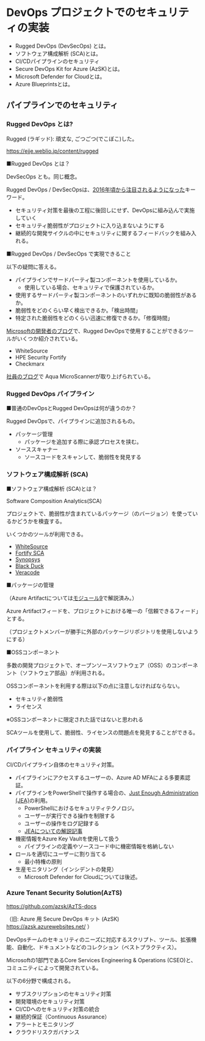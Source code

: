 # DevOps プロジェクトでのセキュリティの実装

- Rugged DevOps (DevSecOps) とは。
- ソフトウェア構成解析 (SCA)とは。
- CI/CDパイプラインのセキュリティ
- Secure DevOps Kit for Azure (AzSK)とは。
- Microsoft Defender for Cloudとは。
- Azure Blueprintsとは。

## パイプラインでのセキュリティ

### Rugged DevOps とは?

Rugged (ラギッド): 頑丈な, ごつごつ(でこぼこ)した。

https://ejje.weblio.jp/content/rugged

■Rugged DevOps とは？

DevSecOps とも。同じ概念。

Rugged DevOps / DevSecOpsは、[2016年頃から注目されるようになった](https://www.atmarkit.co.jp/ait/articles/1603/22/news035.html)キーワード。

- セキュリティ対策を最後の工程に後回しにせず、DevOpsに組み込んで実施していく
- セキュリティ脆弱性がプロジェクトに入り込まないようにする
- 継続的な開発サイクルの中にセキュリティに関するフィードバックを組み入れる。

■Rugged DevOps / DevSecOps で実現できること

以下の疑問に答える。

- パイプラインでサードパーティ製コンポーネントを使用しているか。
  - 使用している場合、セキュリティで保護されているか。
- 使用するサードパーティ製コンポーネントのいずれかに既知の脆弱性があるか。
- 脆弱性をどのくらい早く検出できるか。「検出時間」
- 特定された脆弱性をどのくらい迅速に修復できるか。「修復時間」

[Microsoftの開発者のブログ](https://devblogs.microsoft.com/devops/team-services-october-extensions-roundup-rugged-devops/)で、Rugged DevOpsで使用することができるツールがいくつか紹介されている。

- WhiteSource
- HPE Security Fortify
- Checkmarx

[社員のブログ](https://torumakabe.github.io/post/aqua_acr/)で Aqua MicroScannerが取り上げられている。

### Rugged DevOps パイプライン

■普通のDevOpsとRugged DevOpsは何が違うのか？

Rugged DevOpsで、パイプラインに追加されるもの。

- パッケージ管理
  - パッケージを追加する際に承認プロセスを挟む。
- ソーススキャナー
  - ソースコードをスキャンして、脆弱性を発見する


### ソフトウェア構成解析 (SCA)


■ソフトウェア構成解析 (SCA)とは？

Software Composition Analytics(SCA)

プロジェクトで、脆弱性が含まれているパッケージ（のバージョン）を使っているかどうかを検査する。

いくつかのツールが利用できる。

- [WhiteSource](https://www.ricksoft.jp/whitesource/)
- [Fortify SCA](https://www.veriserve.co.jp/service/detail/fortify-sca.html)
- [Synopsys](https://www.synopsys.com/ja-jp/glossary/what-is-software-composition-analysis.html)
- [Black Duck](https://www.synopsys.com/ja-jp/software-integrity/security-testing/software-composition-analysis.html)
- [Veracode](https://www.techmatrix.co.jp/product/veracode/sca.html)


■パッケージの管理

（Azure Artifactについては[モジュール9](mod09.md)で解説済み。）

Azure Artifactフィードを、プロジェクトにおける唯一の「信頼できるフィード」とする。

（プロジェクトメンバーが勝手に外部のパッケージリポジトリを使用しないようにする）

■OSSコンポーネント

多数の開発プロジェクトで、オープンソースソフトウェア（OSS）のコンポーネント（ソフトウェア部品）が利用される。

OSSコンポーネントを利用する際は以下の点に注意しなければならない。
- セキュリティ脆弱性
- ライセンス

※OSSコンポーネントに限定された話ではないと思われる

SCAツールを使用して、脆弱性、ライセンスの問題点を発見することができる。

<!--
### Azure DevOps パイプラインとの WhiteSource 統合

（ツールをPipelineに統合し、チェックを自動化できる。以下同）

### Micro Focus Fortify と Azure Pipelines の統合

（統合可能）

### Azure DevOps との Checkmarx 統合

（統合可能）

### Azure DevOps との Veracode 統合

（統合可能）

### ソフトウェア構成解析チェックをパイプラインに統合する方法

（ここまでで説明済みの話題なので省略）
-->

### パイプライン セキュリティの実装

CI/CDパイプライン自体のセキュリティ対策。

- パイプラインにアクセスするユーザーの、Azure AD MFAによる多要素認証。
- パイプラインをPowerShellで操作する場合の、[Just Enough Administration (JEA)](https://docs.microsoft.com/ja-jp/powershell/scripting/learn/remoting/jea/overview?view=powershell-7.1)の利用。
  - PowerShellにおけるセキュリティテクノロジ。
  - ユーザーが実行できる操作を制限する
  - ユーザーの操作をログ記録する
  - [JEAについての解説記事](https://www.atmarkit.co.jp/ait/articles/1607/28/news027.html)
- 機密情報をAzure Key Vaultを使用して扱う
  - パイプラインの定義やソースコード中に機密情報を格納しない
- ロールを適切にユーザーに割り当てる
  - 最小特権の原則
- 生産モニタリング（インシデントの発見）
  - Microsoft Defender for Cloudについては後述。

<!--
※以下は（CI/CDパイプラインのセキュリティ実装に含めて説明されているが）パイプラインセキュリティではなく、開発中のアプリケーションに対するセキュリティテストと思われる。

- ダイナミックスキャン
  - 実行中のアプリケーションに、既知の攻撃パターンでアクセスして検証する
  - OWASPについてはモジュール20で解説。
-->

### Azure Tenant Security Solution(AzTS)

https://github.com/azsk/AzTS-docs

（旧: Azure 用 Secure DevOps キット (AzSK)  https://azsk.azurewebsites.net/ ）

DevOpsチームのセキュリティのニーズに対応するスクリプト、ツール、拡張機能、自動化、ドキュメントなどのコレクション（ベストプラクティス）。

Microsoftの1部門であるCore Services Engineering & Operations (CSEO)と、コミュニティによって開発されている。

以下の6分野で構成される。

- サブスクリプションのセキュリティ対策
- 開発環境のセキュリティ対策
- CI/CDへのセキュリティ対策の統合
- 継続的保証（Continuous Assurance）
- アラートとモニタリング
- クラウドリスクガバナンス

<!--
## Microsoft Defender for Cloud

### Microsoft Defender for Cloud

PDFまとめ資料:
[Microsoft Defender for Cloud / Servers / Endpoint](../AZ-500/pdf/mod2/Microsoft%20Defender%20for%20Cloud%20概要.pdf)
[Microsoft Defender for Cloud](../AZ-500/pdf/mod4/Microsoft%20Defender%20for%20Cloud%20まとめ.pdf)

### Azure Policy

■ポリシー

[ドキュメント](https://docs.microsoft.com/ja-jp/azure/governance/policy/overview)

■イニシアチブ

[ドキュメント](https://docs.microsoft.com/ja-jp/azure/governance/policy/concepts/initiative-definition-structure)

### リソース ロック

[ドキュメント](https://docs.microsoft.com/ja-jp/azure/azure-resource-manager/management/lock-resources?tabs=json)

### Azure Blueprints

[ドキュメント](https://docs.microsoft.com/ja-jp/azure/governance/blueprints/overview)

さまざまなリソース テンプレートやその他のアーティファクトのデプロイを宣言によって調整する手法。

環境は、組織のコンプライアンスに沿った形で（テンプレートがデプロイされ、ロール、ポリシーが設定された状態で）設定される。

開発チームは新しい環境を迅速に構築して使用することができる。

- ロールの割り当て
- ポリシーの割り当て
- Azure Resource Manager テンプレート (ARM テンプレート)
- リソース グループ


### Azure Advanced Threat Protection (ATP)

Azure Advanced Threat Protection、Azure ATPは、名前が変わり、現在Microsoft Defender for Identityとなっている。

[ドキュメント](https://docs.microsoft.com/ja-jp/defender-for-identity/what-is)

組織内のユーザーやコンピュータ、リソースなどの資格情報に対する不正なアクティビティや、悪意のある攻撃者による攻撃を検知、分析し、組織内の管理者が適切な対応を迅速にとることができるしくみ。
-->
